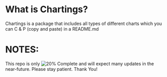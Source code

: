 # What is Chartings?
Chartings is a package that includes all 
types of different charts which you can 
C & P (copy and paste) in a README.md

# NOTES: 
This repo is only ![20% Complete](https://img.shields.io/badge/Progress-20%25-darkred) 
and will expect many updates in the near-future. 
Please stay patient. Thank You!
